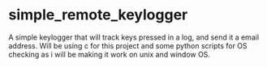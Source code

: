 # simple_remote_keylogger
A simple keylogger that will track keys pressed in a log, and send it a email address. Will be using c for this project and some python scripts for OS checking as i will be making it work on unix and window OS.
